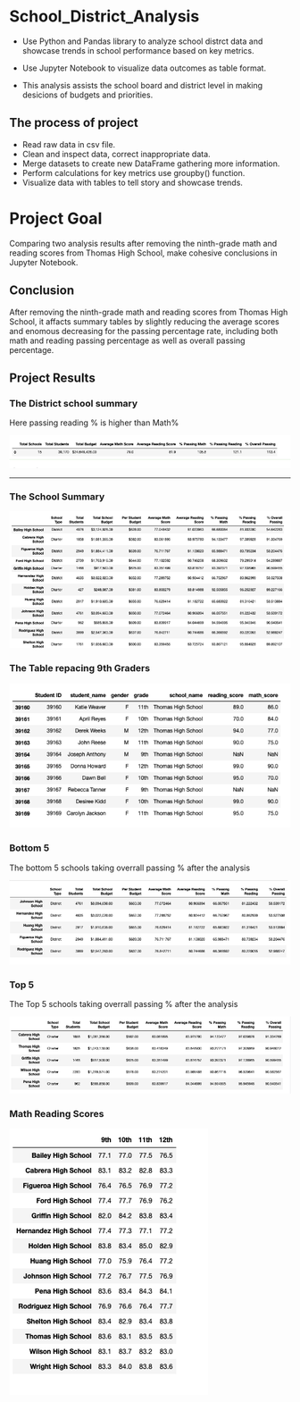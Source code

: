 # School_District_Analysis

* Use Python and Pandas library to analyze school distrct data and showcase trends in school performance based on key metrics.
* Use Jupyter Notebook to visualize data outcomes as table format.

* This analysis assists the school board and district level in making desicions of budgets and priorities.

## The process of project

* Read raw data in csv file.
* Clean and inspect data, correct inappropriate data.
* Merge datasets to create new DataFrame gathering more information.
* Perform calculations  for key metrics use groupby() function.
* Visualize data with tables to tell story and showcase trends.



# Project Goal

Comparing two analysis results after removing the ninth-grade math and reading scores from Thomas High School, make cohesive conclusions in Jupyter Notebook.

## Conclusion

After removing the ninth-grade math and reading scores from Thomas High School, it affacts summary tables by slightly reducing the average scores and enomous decreasing for the passing percentage rate, including both math and reading passing percentage as well as overall passing percentage.

## Project Results

### The District school summary


Here passing reading % is higher than Math%

![](District_summary.png)

-----------------------

### The School Summary

![](school_summary.png)


### The Table repacing 9th Graders

![](NAN.png)



### Bottom 5 

The bottom 5 schools taking overrall passing % after the analysis

![](bottom5.png)


### Top 5

The Top 5 schools taking overrall passing % after the analysis

![](top5.png)


### Math Reading Scores

![](Scores_byGrade.png)

